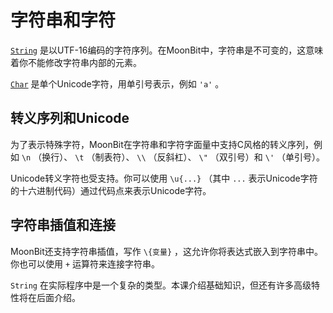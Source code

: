 # 字符串和字符

[`String`](https://mooncakes.io/docs/moonbitlang/core/string) 是以UTF-16编码的字符序列。在MoonBit中，字符串是不可变的，这意味着你不能修改字符串内部的元素。

[`Char`](https://mooncakes.io/docs/moonbitlang/core/char) 是单个Unicode字符，用单引号表示，例如 `'a'` 。

## 转义序列和Unicode

为了表示特殊字符，MoonBit在字符串和字符字面量中支持C风格的转义序列，例如 `\n` （换行）、 `\t` （制表符）、 `\\` （反斜杠）、 `\"` （双引号）和 `\'` （单引号）。

Unicode转义字符也受支持。你可以使用 `\u{...}` （其中 `...` 表示Unicode字符的十六进制代码）通过代码点来表示Unicode字符。

## 字符串插值和连接

MoonBit还支持字符串插值，写作 `\{变量}` ，这允许你将表达式嵌入到字符串中。你也可以使用 `+` 运算符来连接字符串。

`String` 在实际程序中是一个复杂的类型。本课介绍基础知识，但还有许多高级特性将在后面介绍。
